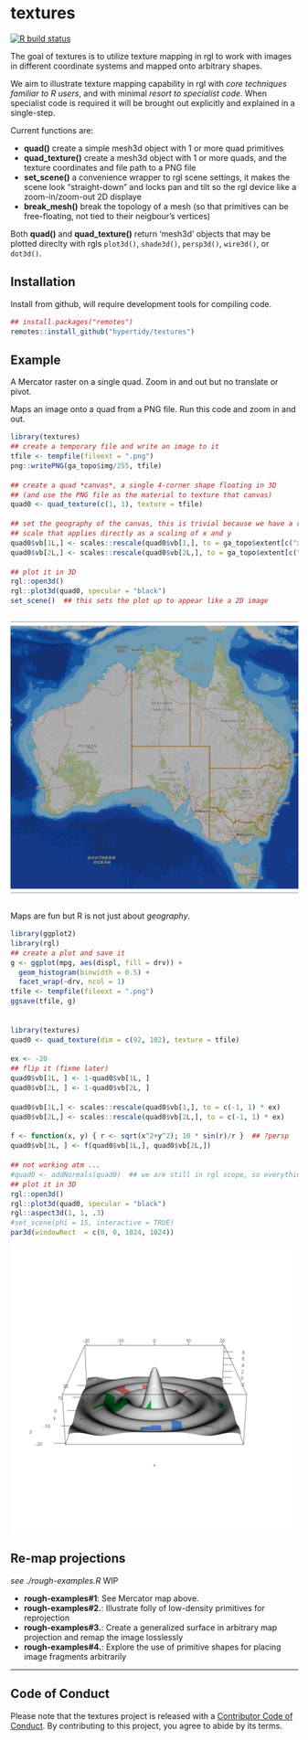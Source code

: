 
<!-- README.md is generated from README.Rmd. Please edit that file -->

# textures

<!-- badges: start -->

[![R build
status](https://github.com/hypertidy/textures/workflows/R-CMD-check/badge.svg)](https://github.com/hypertidy/textures/actions)
<!-- badges: end -->

The goal of textures is to utilize texture mapping in rgl to work with
images in different coordinate systems and mapped onto arbitrary shapes.

We aim to illustrate texture mapping capability in rgl with *core
techniques familiar to R users*, and with minimal *resort to specialist
code*. When specialist code is required it will be brought out
explicitly and explained in a single-step.

Current functions are:

  - **quad()** create a simple mesh3d object with 1 or more quad
    primitives
  - **quad\_texture()** create a mesh3d object with 1 or more quads, and
    the texture coordinates and file path to a PNG file
  - **set\_scene()** a convenience wrapper to rgl scene settings, it
    makes the scene look “straight-down” and locks pan and tilt so the
    rgl device like a zoom-in/zoom-out 2D displaye
  - **break\_mesh()** break the topology of a mesh (so that primitives
    can be free-floating, not tied to their neigbour’s vertices)

Both **quad()** and **quad\_texture()** return ‘mesh3d’ objects that may
be plotted direclty with rgls `plot3d()`, `shade3d()`, `persp3d()`,
`wire3d()`, or `dot3d()`.

## Installation

Install from github, will require development tools for compiling code.

``` r
## install.packages("remotes")
remotes::install_github("hypertidy/textures")
```

## Example

A Mercator raster on a single quad. Zoom in and out but no translate or
pivot.

Maps an image onto a quad from a PNG file. Run this code and zoom in and
out.

``` r
library(textures)
## create a temporary file and write an image to it
tfile <- tempfile(fileext = ".png")
png::writePNG(ga_topo$img/255, tfile)

## create a quad *canvas*, a single 4-corner shape floating in 3D
## (and use the PNG file as the material to texture that canvas)
quad0 <- quad_texture(c(1, 1), texture = tfile)

## set the geography of the canvas, this is trivial because we have a rectangular
## scale that applies directly as a scaling of x and y
quad0$vb[1L,] <- scales::rescale(quad0$vb[1,], to = ga_topo$extent[c("xmin", "xmax")])
quad0$vb[2L,] <- scales::rescale(quad0$vb[2L,], to = ga_topo$extent[c("ymin", "ymax")])

## plot it in 3D 
rgl::open3d()
rgl::plot3d(quad0, specular = "black")
set_scene()  ## this sets the plot up to appear like a 2D image
```

![texture map on a quad](man/figures/readme_ga000.png)

Maps are fun but R is not just about *geography*.

``` r
library(ggplot2)
library(rgl)
## create a plot and save it
g <- ggplot(mpg, aes(displ, fill = drv)) + 
  geom_histogram(binwidth = 0.5) + 
  facet_wrap(~drv, ncol = 1)
tfile <- tempfile(fileext = ".png")
ggsave(tfile, g)


library(textures)
quad0 <- quad_texture(dim = c(92, 102), texture = tfile)

ex <- -20
## flip it (fixme later)
quad0$vb[1L, ] <- 1-quad0$vb[1L, ]
quad0$vb[2L, ] <- 1-quad0$vb[2L, ]

quad0$vb[1L,] <- scales::rescale(quad0$vb[1,], to = c(-1, 1) * ex)
quad0$vb[2L,] <- scales::rescale(quad0$vb[2L,], to = c(-1, 1) * ex)

f <- function(x, y) { r <- sqrt(x^2+y^2); 10 * sin(r)/r }  ## ?persp
quad0$vb[3L, ] <- f(quad0$vb[1L,], quad0$vb[2L,])

## not working atm ...
#quad0 <- addNormals(quad0)  ## we are still in rgl scope, so everything is available
## plot it in 3D 
rgl::open3d()
rgl::plot3d(quad0, specular = "black")
rgl::aspect3d(1, 1, .3)
#set_scene(phi = 15, interactive = TRUE)
par3d(windowRect  = c(0, 0, 1024, 1024))
```

![texture map on a quad](man/figures/readme_gg000.png)

## Re-map projections

*see ./rough-examples.R* WIP

  - **rough-examples\#1**: See Mercator map above.
  - **rough-examples\#2.**: Illustrate folly of low-density primitives
    for reprojection
  - **rough-examples\#3.**: Create a generalized surface in arbitrary
    map projection and remap the image losslessly
  - **rough-examples\#4.**: Explore the use of primitive shapes for
    placing image fragments arbitrarily

-----

## Code of Conduct

Please note that the textures project is released with a [Contributor
Code of
Conduct](https://contributor-covenant.org/version/2/0/CODE_OF_CONDUCT.html).
By contributing to this project, you agree to abide by its terms.
